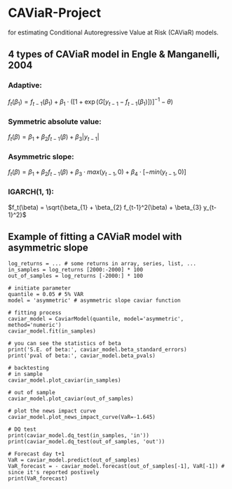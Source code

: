 # CAViaR-Project
for estimating Conditional Autoregressive Value at Risk (CAViaR) models.
## 4 types of CAViaR model in Engle & Manganelli, 2004
### Adaptive:
$f_{t}(\beta_{1}) = f_{t-1}(\beta_{1}) + \beta_{1} \cdot ([1 + \exp(G[y_{t-1} - f_{t-1}(\beta_{1})])]^{-1} - \theta )$

### Symmetric absolute value:
$f_t(\beta) = \beta_{1} + \beta_{2} f_{t-1}(\beta) + \beta_{3} |y_{t-1}|$

### Asymmetric slope:
$f_t(\beta) = \beta_{1} + \beta_{2} f_{t-1}(\beta) + \beta_{3} \cdot max(y_{t-1}, 0) + \beta_{4} \cdot [-min(y_{t-1}, 0)]$

### IGARCH(1, 1):
$f_t(\beta) = \sqrt{\beta_{1} + \beta_{2} f_{t-1}^2(\beta) + \beta_{3} y_{t-1}^2}$

## Example of fitting a CAViaR model with asymmetric slope
```
log_returns = ... # some returns in array, series, list, ...
in_samples = log_returns [2000:-2000] * 100
out_of_samples = log_returns [-2000:] * 100

# initiate parameter
quantile = 0.05 # 5% VAR
model = 'asymmetric' # asymmetric slope caviar function

# fitting process
caviar_model = CaviarModel(quantile, model='asymmetric', method='numeric')
caviar_model.fit(in_samples)

# you can see the statistics of beta
print('S.E. of beta:', caviar_model.beta_standard_errors)
print('pval of beta:', caviar_model.beta_pvals)

# backtesting
# in sample
caviar_model.plot_caviar(in_samples)

# out of sample
caviar_model.plot_caviar(out_of_samples)

# plot the news impact curve
caviar_model.plot_news_impact_curve(VaR=-1.645)

# DQ test
print(caviar_model.dq_test(in_samples, 'in'))
print(caviar_model.dq_test(out_of_samples, 'out'))

# Forecast day t+1
VaR = caviar_model.predict(out_of_samples)
VaR_forecast = - caviar_model.forecast(out_of_samples[-1], VaR[-1]) # since it's reported postively
print(VaR_forecast) 
```
